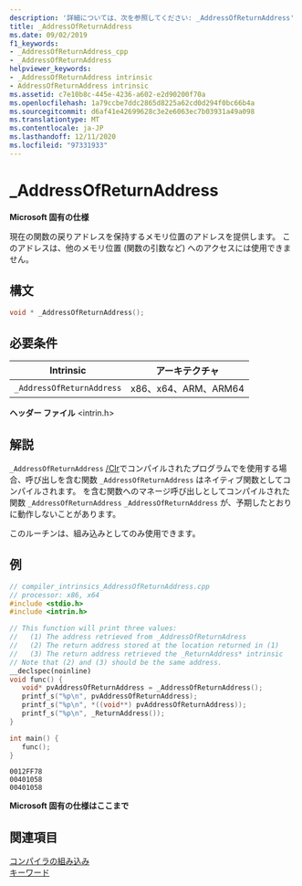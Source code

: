 ```yaml
---
description: '詳細については、次を参照してください: _AddressOfReturnAddress'
title: _AddressOfReturnAddress
ms.date: 09/02/2019
f1_keywords:
- _AddressOfReturnAddress_cpp
- _AddressOfReturnAddress
helpviewer_keywords:
- _AddressOfReturnAddress intrinsic
- AddressOfReturnAddress intrinsic
ms.assetid: c7e10b8c-445e-4236-a602-e2d90200f70a
ms.openlocfilehash: 1a79ccbe7ddc2865d8225a62cd0d294f0bc66b4a
ms.sourcegitcommit: d6af41e42699628c3e2e6063ec7b03931a49a098
ms.translationtype: MT
ms.contentlocale: ja-JP
ms.lasthandoff: 12/11/2020
ms.locfileid: "97331933"
---
```

# <a name="_addressofreturnaddress"></a>_AddressOfReturnAddress

**Microsoft 固有の仕様**

現在の関数の戻りアドレスを保持するメモリ位置のアドレスを提供します。 このアドレスは、他のメモリ位置 (関数の引数など) へのアクセスには使用できません。

## <a name="syntax"></a>構文

```C
void * _AddressOfReturnAddress();
```

## <a name="requirements"></a>必要条件

|Intrinsic|アーキテクチャ|
|---------------|------------------|
|`_AddressOfReturnAddress`|x86、x64、ARM、ARM64|

**ヘッダー ファイル** \<intrin.h>

## <a name="remarks"></a>解説

`_AddressOfReturnAddress` [/Clr](../build/reference/clr-common-language-runtime-compilation.md)でコンパイルされたプログラムでを使用する場合、呼び出しを含む関数 `_AddressOfReturnAddress` はネイティブ関数としてコンパイルされます。 を含む関数へのマネージ呼び出しとしてコンパイルされた関数 `_AddressOfReturnAddress` `_AddressOfReturnAddress` が、予期したとおりに動作しないことがあります。

このルーチンは、組み込みとしてのみ使用できます。

## <a name="example"></a>例

```cpp
// compiler_intrinsics_AddressOfReturnAddress.cpp
// processor: x86, x64
#include <stdio.h>
#include <intrin.h>

// This function will print three values:
//   (1) The address retrieved from _AddressOfReturnAdress
//   (2) The return address stored at the location returned in (1)
//   (3) The return address retrieved the _ReturnAddress* intrinsic
// Note that (2) and (3) should be the same address.
__declspec(noinline)
void func() {
   void* pvAddressOfReturnAddress = _AddressOfReturnAddress();
   printf_s("%p\n", pvAddressOfReturnAddress);
   printf_s("%p\n", *((void**) pvAddressOfReturnAddress));
   printf_s("%p\n", _ReturnAddress());
}

int main() {
   func();
}
```

```Output
0012FF78
00401058
00401058
```

**Microsoft 固有の仕様はここまで**

## <a name="see-also"></a>関連項目

[コンパイラの組み込み](../intrinsics/compiler-intrinsics.md)\
[キーワード](../cpp/keywords-cpp.md)
